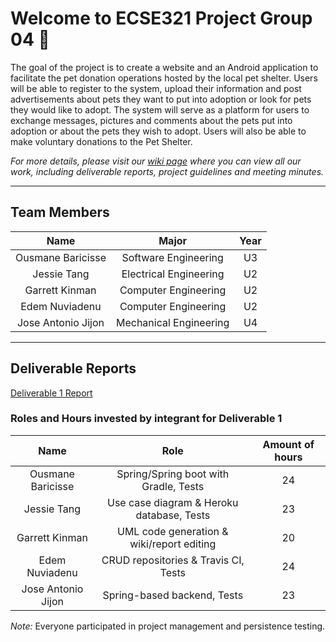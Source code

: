 # Welcome to ECSE321 Project Group 04 :dizzy:

The goal of the project is to create a website and an Android application to facilitate the pet donation operations hosted by the local pet shelter. 
Users will be able to register to the system, upload their information and post advertisements about pets they want to put into adoption or look for pets they would like to adopt. 
The system will serve as a platform for users to exchange messages, pictures and comments about the pets put into adoption or about the pets they wish to adopt. 
Users will also be able to make voluntary donations to the Pet Shelter. 

_For more details, please visit our [wiki page](https://github.com/McGill-ECSE321-Winter2020/project-group-04/wiki) where you can view all our work, including deliverable reports, project guidelines and meeting minutes._

___

## Team Members

| Name              | Major                  | Year |
|:-----------------:|:----------------------:|:----:|
|Ousmane Baricisse  | Software Engineering   | U3   |
|Jessie Tang        | Electrical Engineering | U2   |
|Garrett Kinman     | Computer Engineering   | U2   |
|Edem Nuviadenu     | Computer Engineering   | U2   |
|Jose Antonio Jijon | Mechanical Engineering | U4   |

___

## Deliverable Reports

[Deliverable 1 Report](https://github.com/McGill-ECSE321-Winter2020/project-group-04/wiki/Deliverable-1-Report)

### Roles and Hours invested by integrant for Deliverable 1

| Name              | Role                                       | Amount of hours |
|:-----------------:|:------------------------------------------:|:---------------:|
|Ousmane Baricisse  | Spring/Spring boot with Gradle, Tests      | 24              |
|Jessie Tang        | Use case diagram & Heroku database, Tests  | 23              |
|Garrett Kinman     | UML code generation & wiki/report editing  | 20              |
|Edem Nuviadenu     | CRUD repositories & Travis CI, Tests       | 24              |
|Jose Antonio Jijon | Spring-based backend, Tests                | 23              |

*Note:* Everyone participated in project management and persistence testing.
